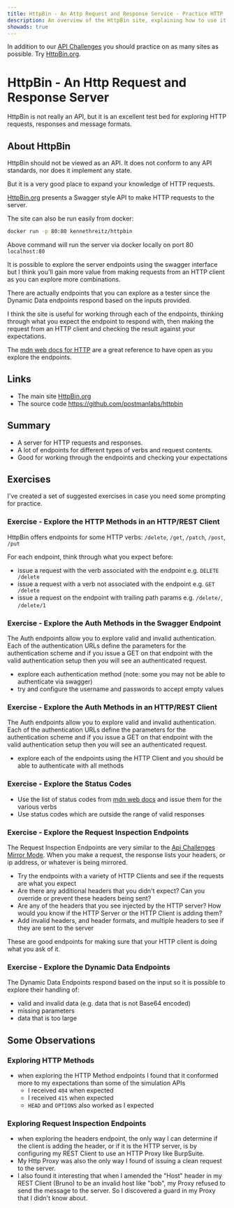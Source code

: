 ```yaml
---
title: HttpBin - An Attp Request and Response Service - Practice HTTP
description: An overview of the HttpBin site, explaining how to use it to learn about HTTP Requests and Responses.
showads: true
---
```


In addition to our [API Challenges](/gui/challenges) you should practice on as many sites as possible. Try [HttpBin.org](https://httpbin.org/).

# HttpBin - An Http Request and Response Server

HttpBin is not really an API, but it is an excellent test bed for exploring HTTP requests, responses and message formats.

## About HttpBin

HttpBin should not be viewed as an API. It does not conform to any API standards, nor does it implement any state.

But it is a very good place to expand your knowledge of HTTP requests.

[HttpBin.org](https://httpbin.org/) presents a Swagger style API to make HTTP requests to the server.

The site can also be run easily from docker:

```bash
docker run -p 80:80 kennethreitz/httpbin
```

Above command will run the server via docker locally on port 80 `localhost:80`

It is possible to explore the server endpoints using the swagger interface but I think you'll gain more value from making requests from an HTTP client as you can explore more combinations.

There are actually endpoints that you can explore as a tester since the Dynamic Data endpoints respond based on the inputs provided.

I think the site is useful for working through each of the endpoints, thinking through what you expect the endpoint to respond with, then making the request from an HTTP client and checking the result against your expectations.

The [mdn web docs for HTTP](https://developer.mozilla.org/en-US/docs/Web/HTTP) are a great reference to have open as you explore the endpoints.

## Links

- The main site [HttpBin.org](https://httpbin.org/)
- The source code https://github.com/postmanlabs/httpbin

## Summary

- A server for HTTP requests and responses.
- A lot of endpoints for different types of verbs and request contents.
- Good for working through the endpoints and checking your expectations


## Exercises

I've created a set of suggested exercises in case you need some prompting for practice.

### Exercise - Explore the HTTP Methods in an HTTP/REST Client

HttpBin offers endpoints for some HTTP verbs: `/delete`, `/get`, `/patch`, `/post`, `/put`

For each endpoint, think through what you expect before:

- issue a request with the verb associated with the endpoint e.g. `DELETE /delete`
- issue a request with a verb not associated with the endpoint e.g. `GET /delete`
- issue a request on the endpoint with trailing path params e.g. `/delete/`, `/delete/1`

### Exercise - Explore the Auth Methods in the Swagger Endpoint

The Auth endpoints allow you to explore valid and invalid authentication. Each of the authentication URLs define the parameters for the authentication scheme and if you issue a GET on that endpoint with the valid authentication setup then you will see an authenticated request.

- explore each authentication method (note: some you may not be able to authenticate via swagger)
- try and configure the username and passwords to accept empty values

### Exercise - Explore the Auth Methods in an HTTP/REST Client

The Auth endpoints allow you to explore valid and invalid authentication. Each of the authentication URLs define the parameters for the authentication scheme and if you issue a GET on that endpoint with the valid authentication setup then you will see an authenticated request.

- explore each of the endpoints using the HTTP Client and you should be able to authenticate with all methods

### Exercise - Explore the Status Codes

- Use the list of status codes from [mdn web docs](https://developer.mozilla.org/en-US/docs/Web/HTTP/Status) and issue them for the various verbs
- Use status codes which are outside the range of valid responses

### Exercise - Explore the Request Inspection Endpoints

The Request Inspection Endpoints are very similar to the [Api Challenges Mirror Mode](https://apichallenges.eviltester.com/practice-modes/mirror). When you make a request, the response lists your headers, or ip address, or whatever is being mirrored.

- Try the endpoints with a variety of HTTP Clients and see if the requests are what you expect
- Are there any additional headers that you didn't expect? Can you override or prevent these headers being sent?
- Are any of the headers that you see injected by the HTTP server? How would you know if the HTTP Server or the HTTP Client is adding them?
- Add invalid headers, and header formats, and multiple headers to see if they are sent to the server

These are good endpoints for making sure that your HTTP client is doing what you ask of it.

### Exercise - Explore the Dynamic Data Endpoints

The Dynamic Data Endpoints respond based on the input so it is possible to explore their handling of:

- valid and invalid data (e.g. data that is not Base64 encoded)
- missing parameters
- data that is too large

## Some Observations

### Exploring HTTP Methods

- when exploring the HTTP Method endpoints I found that it conformed more to my expectations than some of the simulation APIs
   - I received `404` when expected
   - I received `415` when expected
   - `HEAD` and `OPTIONS` also worked as I expected


### Exploring Request Inspection Endpoints

- when exploring the headers endpoint, the only way I can determine if the client is adding the header, or if it is the HTTP server, is by configuring my REST Client to use an HTTP Proxy like BurpSuite.
- My Http Proxy was also the only way I found of issuing a clean request to the server.
- I also found it interesting that when I amended the "Host" header in my REST Client (Bruno) to be an invalid host like "bob", my Proxy refused to send the message to the server. So I discovered a guard in my Proxy that I didn't know about.